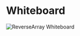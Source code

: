 
# Whiteboard

![ReverseArray Whiteboard](https://user-images.githubusercontent.com/106052558/184978173-2ca62dc4-ee0a-421c-8df8-47cd374e139c.jpg)

